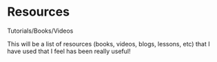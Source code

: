 # Resources
Tutorials/Books/Videos

This will be a list of resources (books, videos, blogs, lessons, etc) that I have used that I feel has been really useful!
